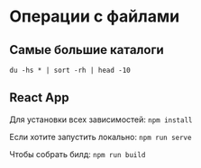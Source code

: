 # Операции с файлами

## Cамые большие каталоги
```du -hs * | sort -rh | head -10```

## React App

Для установки всех зависимостей:
```npm install```

Если хотите запустить локально:
```npm run serve```

Чтобы собрать билд:
```npm run build```


